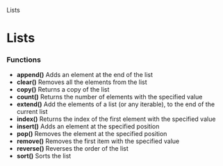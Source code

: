 Lists

# Lists

### Functions
- **append()**	Adds an element at the end of the list
- **clear()**	Removes all the elements from the list
- **copy()**	Returns a copy of the list
- **count()**	Returns the number of elements with the specified value
- **extend()**	Add the elements of a list (or any iterable), to the end of the current list
- **index()**	Returns the index of the first element with the specified value
- **insert()**	Adds an element at the specified position
- **pop()**	Removes the element at the specified position
- **remove()**	Removes the first item with the specified value
- **reverse()**	Reverses the order of the list
- **sort()**	Sorts the list